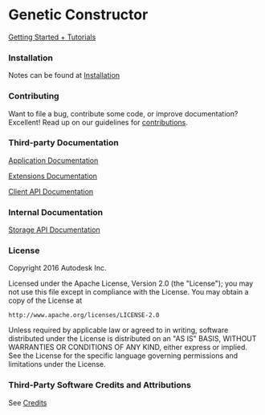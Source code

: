 # Genetic Constructor

[Getting Started + Tutorials](https://geneticconstructor.readme.io/docs/getting-started)

### Installation

Notes can be found at [Installation](docs/installation/installation.md)

### Contributing

Want to file a bug, contribute some code, or improve documentation? Excellent! Read up on our guidelines for [contributions](./CONTRIBUTING.md).

### Third-party Documentation

[Application Documentation](docs/README.md)

[Extensions Documentation](docs/extensions/README.md)

[Client API Documentation](https://geneticconstructor.bionano.autodesk.com/help/docs/)

### Internal Documentation

[Storage API Documentation](storage-ext/README.md)

### License

Copyright 2016 Autodesk Inc.

Licensed under the Apache License, Version 2.0 (the "License");
you may not use this file except in compliance with the License.
You may obtain a copy of the License at

    http://www.apache.org/licenses/LICENSE-2.0

Unless required by applicable law or agreed to in writing, software
distributed under the License is distributed on an "AS IS" BASIS,
WITHOUT WARRANTIES OR CONDITIONS OF ANY KIND, either express or implied.
See the License for the specific language governing permissions and
limitations under the License.

### Third-Party Software Credits and Attributions

See [Credits](docs/credits.md)
